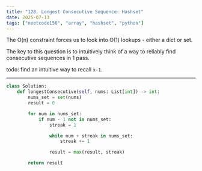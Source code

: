 ```yaml
---
title: "128. Longest Consecutive Sequence: Hashset"
date: 2025-07-13
tags: ["neetcode150", "array", "hashset", "python"]
---
```


The O(n) constraint forces us to look into O(1) lookups - either a dict or set.

The key to this question is to intuitively think of a way to reliably find consecutive sequences in 1 pass.

todo: find an intuitive way to recall `x-1`.

---

```python
class Solution:
    def longestConsecutive(self, nums: List[int]) -> int:
        nums_set = set(nums)
        result = 0

        for num in nums_set:
            if num - 1 not in nums_set:
                streak = 1

                while num + streak in nums_set:
                    streak += 1

                result = max(result, streak)

        return result
```